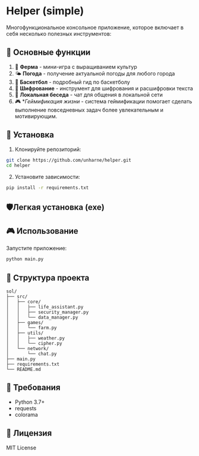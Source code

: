 # Helper (simple)

Многофункциональное консольное приложение, которое включает в себя несколько полезных инструментов:

## 🌟 Основные функции

1. 🌾 **Ферма** - мини-игра с выращиванием культур
2. 🌤️ **Погода** - получение актуальной погоды для любого города
3. 🏀 **Баскетбол** - подробный гид по баскетболу
4. 🔐 **Шифрование** - инструмент для шифрования и расшифровки текста
5. 💬 **Локальная беседа** - чат для общения в локальной сети
6. 🎮 **Геймификация жизни* - система геймификации помогает сделать выполнение повседневных задач более увлекательным и мотивирующим.

## 🚀 Установка

1. Клонируйте репозиторий:
```bash
git clone https://github.com/unharne/helper.git
cd helper
```

2. Установите зависимости:
```bash
pip install -r requirements.txt
```


## 🛡️Легкая установка (exe)

## 🎮 Использование

Запустите приложение:
```bash
python main.py
```

## 📁 Структура проекта

```
sol/
├── src/
│   ├── core/
│   │   ├── life_assistant.py
│   │   ├── security_manager.py
│   │   └── data_manager.py
│   ├── games/
│   │   └── farm.py
│   ├── utils/
│   │   ├── weather.py
│   │   └── cipher.py
│   └── network/
│       └── chat.py
├── main.py
├── requirements.txt
└── README.md
```

## 🔧 Требования

- Python 3.7+
- requests
- colorama

## 📝 Лицензия

MIT License 

